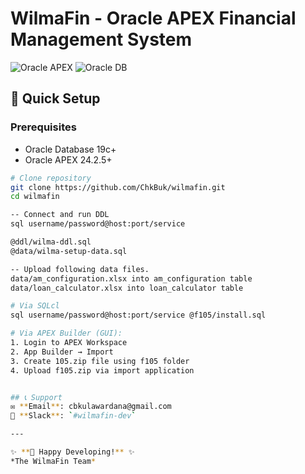 # WilmaFin - Oracle APEX Financial Management System

![Oracle APEX](https://img.shields.io/badge/Oracle%20APEX-24.2.5+-red.svg)
![Oracle DB](https://img.shields.io/badge/Oracle%20Database-19c+-blue.svg)


## 🚀 Quick Setup

### Prerequisites

- Oracle Database 19c+
- Oracle APEX 24.2.5+

```bash
# Clone repository
git clone https://github.com/ChkBuk/wilmafin.git
cd wilmafin

-- Connect and run DDL
sql username/password@host:port/service

@ddl/wilma-ddl.sql
@data/wilma-setup-data.sql

-- Upload following data files.
data/am_configuration.xlsx into am_configuration table
data/loan_calculator.xlsx into loan_calculator table

# Via SQLcl
sql username/password@host:port/service @f105/install.sql

# Via APEX Builder (GUI):
1. Login to APEX Workspace
2. App Builder → Import
3. Create 105.zip file using f105 folder
4. Upload f105.zip via import application


## 📞 Support
✉️ **Email**: cbkulawardana@gmail.com
💬 **Slack**: `#wilmafin-dev`

---

✨ **🚀 Happy Developing!** ✨
*The WilmaFin Team*

